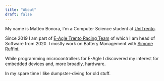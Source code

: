 ```yaml
---
title: "About"
draft: false
---
```


My name is Matteo Bonora, I'm a Computer Science student at [UniTrento](https://www.unitn.it/).

Since 2019 I am part of [E-Agle Trento Racing Team](https://eagletrt.it/) of which I am head of Software from 2020. I mostly work on Battery Management with [Simone Ruffini](https://simoneruffini.github.io/).

While programming microcontrollers for E-Agle I discovered my interest for embedded devices and, more broadly, hardware.

In my spare time I like dumpster-diving for old stuff.
